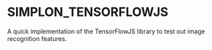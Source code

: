 # SIMPLON_TENSORFLOWJS
A quick implementation of the TensorFlowJS library to test out image recognition features.
